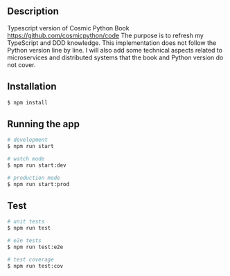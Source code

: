 

## Description

Typescript version of Cosmic Python Book https://github.com/cosmicpython/code
The purpose is to refresh my TypeScript and DDD knowledge. This implementation does not follow the Python version line by line. I will also add some technical aspects related to microservices and distributed systems that the book and Python version do not cover.

## Installation

```bash
$ npm install
```

## Running the app

```bash
# development
$ npm run start

# watch mode
$ npm run start:dev

# production mode
$ npm run start:prod
```

## Test

```bash
# unit tests
$ npm run test

# e2e tests
$ npm run test:e2e

# test coverage
$ npm run test:cov
```
